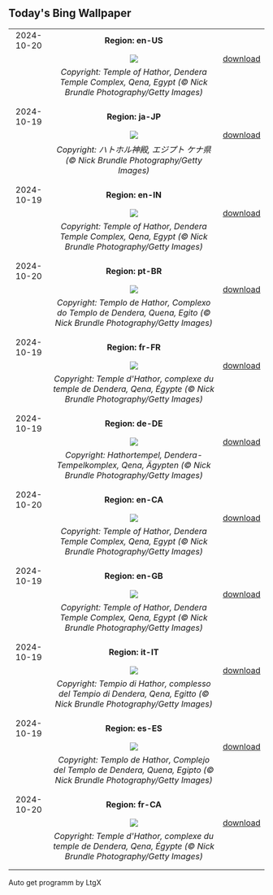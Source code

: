 ## Today's Bing Wallpaper
|      |      |      |
| :----: | :----: | :----: |
|2024-10-20|**Region: en-US**||
||![](https://www.bing.com/th?id=OHR.DenderaTemple_EN-US2605709637_UHD.jpg&pid=hp&w=1152&h=648&rs=1&c=4)| [download](https://www.bing.com/th?id=OHR.DenderaTemple_EN-US2605709637_UHD.jpg)|
||*Copyright: Temple of Hathor, Dendera Temple Complex, Qena, Egypt (© Nick Brundle Photography/Getty Images)*
||
|||
|2024-10-19|**Region: ja-JP**||
||![](https://www.bing.com/th?id=OHR.DenderaTemple_JA-JP4353072440_UHD.jpg&pid=hp&w=1152&h=648&rs=1&c=4)| [download](https://www.bing.com/th?id=OHR.DenderaTemple_JA-JP4353072440_UHD.jpg)|
||*Copyright: ハトホル神殿, エジプト ケナ県 (© Nick Brundle Photography/Getty Images)*
||
|||
|2024-10-19|**Region: en-IN**||
||![](https://www.bing.com/th?id=OHR.DenderaTemple_EN-IN5970079053_UHD.jpg&pid=hp&w=1152&h=648&rs=1&c=4)| [download](https://www.bing.com/th?id=OHR.DenderaTemple_EN-IN5970079053_UHD.jpg)|
||*Copyright: Temple of Hathor, Dendera Temple Complex, Qena, Egypt (© Nick Brundle Photography/Getty Images)*
||
|||
|2024-10-20|**Region: pt-BR**||
||![](https://www.bing.com/th?id=OHR.DenderaTemple_PT-BR6539845196_UHD.jpg&pid=hp&w=1152&h=648&rs=1&c=4)| [download](https://www.bing.com/th?id=OHR.DenderaTemple_PT-BR6539845196_UHD.jpg)|
||*Copyright: Templo de Hathor, Complexo do Templo de Dendera, Quena, Egito (© Nick Brundle Photography/Getty Images)*
||
|||
|2024-10-19|**Region: fr-FR**||
||![](https://www.bing.com/th?id=OHR.DenderaTemple_FR-FR5972566058_UHD.jpg&pid=hp&w=1152&h=648&rs=1&c=4)| [download](https://www.bing.com/th?id=OHR.DenderaTemple_FR-FR5972566058_UHD.jpg)|
||*Copyright: Temple d'Hathor, complexe du temple de Dendera, Qena, Égypte (© Nick Brundle Photography/Getty Images)*
||
|||
|2024-10-19|**Region: de-DE**||
||![](https://www.bing.com/th?id=OHR.DenderaTemple_DE-DE9209425729_UHD.jpg&pid=hp&w=1152&h=648&rs=1&c=4)| [download](https://www.bing.com/th?id=OHR.DenderaTemple_DE-DE9209425729_UHD.jpg)|
||*Copyright: Hathortempel, Dendera-Tempelkomplex, Qena, Ägypten (© Nick Brundle Photography/Getty Images)*
||
|||
|2024-10-20|**Region: en-CA**||
||![](https://www.bing.com/th?id=OHR.DenderaTemple_EN-CA1538664812_UHD.jpg&pid=hp&w=1152&h=648&rs=1&c=4)| [download](https://www.bing.com/th?id=OHR.DenderaTemple_EN-CA1538664812_UHD.jpg)|
||*Copyright: Temple of Hathor, Dendera Temple Complex, Qena, Egypt (© Nick Brundle Photography/Getty Images)*
||
|||
|2024-10-19|**Region: en-GB**||
||![](https://www.bing.com/th?id=OHR.DenderaTemple_EN-GB0191163199_UHD.jpg&pid=hp&w=1152&h=648&rs=1&c=4)| [download](https://www.bing.com/th?id=OHR.DenderaTemple_EN-GB0191163199_UHD.jpg)|
||*Copyright: Temple of Hathor, Dendera Temple Complex, Qena, Egypt (© Nick Brundle Photography/Getty Images)*
||
|||
|2024-10-19|**Region: it-IT**||
||![](https://www.bing.com/th?id=OHR.DenderaTemple_IT-IT8470650196_UHD.jpg&pid=hp&w=1152&h=648&rs=1&c=4)| [download](https://www.bing.com/th?id=OHR.DenderaTemple_IT-IT8470650196_UHD.jpg)|
||*Copyright: Tempio di Hathor, complesso del Tempio di Dendera, Qena, Egitto (© Nick Brundle Photography/Getty Images)*
||
|||
|2024-10-19|**Region: es-ES**||
||![](https://www.bing.com/th?id=OHR.DenderaTemple_ES-ES2992345983_UHD.jpg&pid=hp&w=1152&h=648&rs=1&c=4)| [download](https://www.bing.com/th?id=OHR.DenderaTemple_ES-ES2992345983_UHD.jpg)|
||*Copyright: Templo de Hathor, Complejo del Templo de Dendera, Quena, Egipto (© Nick Brundle Photography/Getty Images)*
||
|||
|2024-10-20|**Region: fr-CA**||
||![](https://www.bing.com/th?id=OHR.DenderaTemple_FR-CA2260090471_UHD.jpg&pid=hp&w=1152&h=648&rs=1&c=4)| [download](https://www.bing.com/th?id=OHR.DenderaTemple_FR-CA2260090471_UHD.jpg)|
||*Copyright: Temple d'Hathor, complexe du temple de Dendera, Qena, Égypte (© Nick Brundle Photography/Getty Images)*
||
|||

Auto get programm by LtgX
